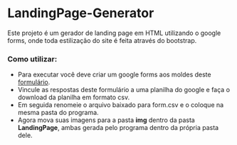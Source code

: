 # LandingPage-Generator
Este projeto é um gerador de landing page em HTML utilizando o google forms, onde toda estilização do site é feita através do bootstrap.

### Como utilizar:
- Para executar você deve criar um google forms aos moldes deste [formulário](https://docs.google.com/forms/d/e/1FAIpQLSdDK61ZXKqD_vwxwDAG9cZXZOz9j7CU0IpjrZMdA-a-PYErVA/viewform).
- Vincule as respostas deste formulário a uma planilha do google e faça o download da planilha em formato csv.
- Em seguida renomeie o arquivo baixado para form.csv e o coloque na mesma pasta do programa.
- Agora mova suas imagens para a pasta **img** dentro da pasta **LandingPage**, ambas gerada pelo programa dentro da própria pasta dele.
